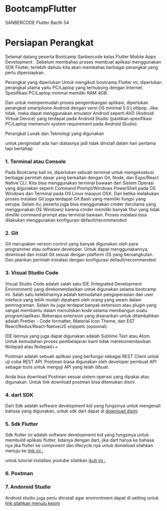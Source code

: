 # BootcampFlutter
SANBERCODE Flutter Bacth 54

# Persiapan Perangkat

 
Selamat datang peserta Bootcamp Sanbercode kelas Flutter Mobile Apps Development . Sebelum membahas proses membuat aplikasi menggunakan SDK Flutter, terlebih dahulu kita akan membahas berbagai perangkat yang perlu dipersiapkan.

Perangkat yang diperlukan
Untuk mengikuti bootcamp Flutter ini, diperlukan perangkat utama yaitu PC/Laptop yang terhubung dengan Internet. Spesifikasi PC/Laptop minimal memiliki RAM 4GB.

Dan untuk mempermudah proses pengembangan aplikasi, diperlukan perangkat smartphone Android dengan versi OS minimal 5.0 Lollipop. Jika tidak, maka dapat menggunakan emulator Android seperti AVD (Android Virtual Device) yang terdapat pada Android Studio (pastikan spesifikasi PC/Laptop memenuhi system requirement pada Android Studio).

Perangkat Lunak dan Teknologi yang digunakan
 

untuk penginstall ada hari diatasnya jadi tidak dinstall dalam hari pertama tapi bertahap 

### 1. Terminal atau Console
Pada Bootcamp kali ini, diperlukan sebuah terminal untuk mengeksekusi berbagai perintah dasar yang berkaitan dengan Git, Node, dan Expo/React Native CLI. Kita bisa menggunakan terminal bawaan dari Sistem Operasi yang digunakan seperti Command Prompt/Windows PowerShell pada OS Windows dan Terminal pada OS Linux maupun OSX. Dan ketika melakukan proses instalasi Git juga terdapat Git Bash yang memiliki fungsi yang serupa. Selain itu, peserta juga bisa menggunakan cmder (terutama yang menggunakan OS Windows) karena cmder memiliki banyak fitur yang tidak dimiliki command prompt atau terminal bawaan. Proses instalasi bisa dilakukan menggunakan konfigurasi default/recommended

### 2. Git
Git merupakan version control yang banyak digunakan oleh para programmer atau software developer. Untuk dapat menggunakannya, download dan install Git sesuai dengan platform OS yang bersangkutan. Dan jalankan perintah instalasi dengan konfigurasi default/recommended.

### 3. Visual Studio Code
Visual Studio Code adalah salah satu IDE (Integrated Development Environment) yang direkomendasikan untuk digunakan selama bootcamp ini. Salah satu kelebihannya adalah kemudahan pengoperasian dan user inteface yang lebih mudah dipahami oleh orang yang awam dalam pemrograman. Selain itu juga terdapat banyak extension atau plugin yang sangat membantu dalam menuliskan kode selama membangun suatu program/aplikasi. Beberapa extension yang disarankan untuk ditambahkan adalah Prettier - Code formatter, Material Icon Theme, dan ES7 React/Redux/React-Native/JS snippets (opsional).

IDE lainnya yang juga dapat digunakan adalah Sublime Text atau Atom. Untuk kemudahan proses pembelajaran kami tidak merekomendasikan Notepad atau Notepad++

 

Postman adalah sebuah aplikasi yang berfungsi sebagai REST Client untuk uji coba REST API. Postman biasa digunakan oleh developer pembuat API sebagai tools untuk menguji API yang telah dibuat.

Anda bisa download Postman sesuai sistem operasi yang dipakai atau digunakan. Untuk link download postman bisa ditemukan disini.

### 4. dart SDK
Dart Sdk adalah software development kid yang fungsinya untuk mengenali bahasa yang digunakan, untuk sdk dart dapat di [download disini](https://dart.dev/get-dart)

 

### 5. Sdk Flutter
Sdk flutter ini adalah software developmemt kid yang fungsinya untuk membuild aplikasi flutter, bdanya dengan dart, jika dart hanya ke bahasa nya jika flutter ke component dan lifecycle nya untuk donwload silahkan menuju ke [link ini :](https://flutter.dev/docs/get-started/install)

untuk tutorial installasi youtube silahkan [ikuti ini :](https://www.youtube.com/watch?v=asNdz10WR6w&t=173s)

 

### 6. Postman
### 7. Andoroid Studio 
Android studio juga perlu diinstall agar environtment dapat di setting untuk [link silahkan menuju kesini](https://developer.android.com/studio)